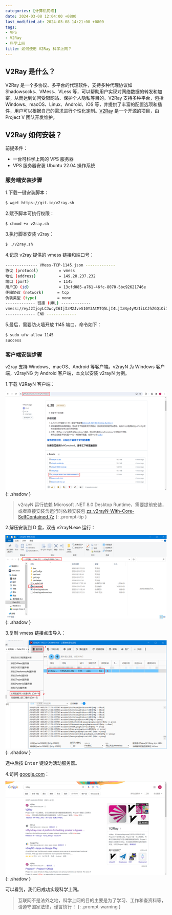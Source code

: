 ```yaml
---
categories: [计算机网络]
date: 2024-03-08 12:04:00 +0800
last_modified_at: 2024-03-08 14:21:00 +0800
tags:
- VPS
- V2Ray
- 科学上网
title: 如何使用 V2Ray 科学上网？
---
```


## V2Ray 是什么？

V2Ray 是一个多协议、多平台的代理软件，支持多种代理协议如 Shadowsocks、VMess、VLess 等，可以帮助用户实现对网络数据的转发和加密，从而达到访问受限网站、保护个人隐私等目的。V2Ray 支持多种平台，包括 Windows、macOS、Linux、Android、iOS 等，并提供了丰富的配置选项和插件，用户可以根据自己的需求进行个性化定制。[V2Ray](https://github.com/v2fly/v2ray-core) 是一个开源的项目，由 Project V 团队开发维护。

## V2Ray 如何安装？

前提条件：

- 一台可科学上网的 VPS 服务器
- VPS 服务器安装 Ubuntu 22.04 操作系统

### 服务端安装步骤

1.下载一键安装脚本：

```bash
$ wget https://git.io/v2ray.sh
```

2.赋予脚本可执行权限：

```bash
$ chmod +x v2ray.sh
```

3.执行脚本安装 v2ray：

```bash
$ ./v2ray.sh
```

4.记录 v2ray 提供的 vmess 链接和端口号：

```bash
-------------- VMess-TCP-1145.json -------------
协议 (protocol)         = vmess
地址 (address)          = 149.28.237.232
端口 (port)             = 1145
用户ID (id)             = 13cfd085-a761-46fc-8070-5bc92621746e
传输协议 (network)      = tcp
伪装类型 (type)         = none
------------- 链接 (URL) -------------
vmess://eyJ2IjoyLCJwcyI6IjIzM2JveS10Y3AtMTQ5LjI4LjIzNy4yMzIiLCJhZGQiOiIxNDkuMjguMjM3LjIzMiIsInBvcnQiOiIxMTQ1IiwiaWQiOiIxM2NmZDA4NS1hNzYxLTQ2ZmMtODA3MC01YmM5MjYyMTc0NmUiLCJhaWQiOiIwIiwibmV0IjoidGNwIiwidHlwZSI6Im5vbmUiLCJwYXRoIjoiIn0=
------------- END -------------
```

5.最后，需要防火墙开放 1145 端口，命令如下：

```bash
$ sudo ufw allow 1145
success
```

### 客户端安装步骤

v2ray 支持 Windows、macOS、Android 等客户端。v2rayN 为 Windows 客户端，v2rayNG 为 Android 客户端，本文以安装 v2rayN 为例。

1.下载 V2RayN 客户端：

![V2RayN 客户端下载](/img/image-20240308140228803.png){: .shadow }

> v2rayN 运行依赖 Microsoft .NET 8.0 Desktop Runtime，需要提前安装，或者直接安装含运行时依赖安装包 [zz_v2rayN-With-Core-SelfContained.7z](https://github.com/2dust/v2rayN/releases/download/6.38/zz_v2rayN-With-Core-SelfContained.7z)
{: .prompt-tip }

2.解压安装到 D 盘，双击 v2rayN.exe 运行：

![解压安装客户端](/img/image-20240308140415265.png){: .shadow }

3.复制 vmess 链接点击<kbd>导入</kbd>：

![导入 vmess 链接](/img/image-20240308141338997.png){: .shadow }

选中后按 <kbd>Enter</kbd> 键设为活动服务器。

4.访问 [google.com](https://www.google.com)：

![访问 Google](/img/image-20240308141706769.png){: .shadow }

可以看到，我们已成功实现科学上网。

> 互联网不是法外之地，科学上网的目的主要是为了学习、工作和查资料等，请遵守国家法律，谨言慎行！
{: .prompt-warning }
